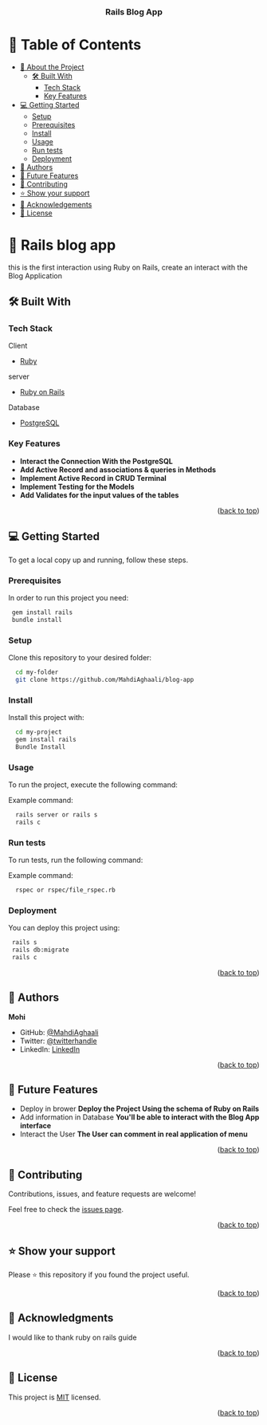 <a name="readme-top"></a>

<div align="center">
  <h3><b>Rails Blog App</b></h3>
</div>


# 📗 Table of Contents

- [📖 About the Project](#about-project)
  - [🛠 Built With](#built-with)
    - [Tech Stack](#tech-stack)
    - [Key Features](#key-features)
- [💻 Getting Started](#getting-started)
  - [Setup](#setup)
  - [Prerequisites](#prerequisites)
  - [Install](#install)
  - [Usage](#usage)
  - [Run tests](#run-tests)
  - [Deployment](#triangular_flag_on_post-deployment)
- [👥 Authors](#authors)
- [🔭 Future Features](#future-features)
- [🤝 Contributing](#contributing)
- [⭐️ Show your support](#support)
- [🙏 Acknowledgements](#acknowledgements)
- [📝 License](#license)


# 📖 Rails blog app<a name="about-project"></a>

this is the first interaction using Ruby on Rails, create an interact with the Blog Application

## 🛠 Built With <a name="built-with"></a>

### Tech Stack <a name="tech-stack"></a>

  <summary>Client</summary>
  <ul>
    <li><a href="https://www.ruby-lang.org/en/">Ruby</a></li>
  </ul>

<summary>server</summary>
  <ul>
    <li><a href="https://rubyonrails.org/">Ruby on Rails</a></li>
  </ul>

<summary>Database</summary>
  <ul>
    <li><a href="https://www.postgresql.org/">PostgreSQL</a></li>
  </ul>

### Key Features <a name="key-features"></a>

- **Interact the Connection With the PostgreSQL**
- **Add Active Record and associations & queries in Methods**
- **Implement Active Record in CRUD Terminal**
- **Implement Testing for the Models**
- **Add Validates for the input values of the tables**

<p align="right">(<a href="#readme-top">back to top</a>)</p>

## 💻 Getting Started <a name="getting-started"></a>

To get a local copy up and running, follow these steps.

### Prerequisites

In order to run this project you need:


```sh
 gem install rails
 bundle install
```


### Setup

Clone this repository to your desired folder:


```sh
  cd my-folder
  git clone https://github.com/MahdiAghaali/blog-app
```


### Install

Install this project with:

```sh
  cd my-project
  gem install rails
  Bundle Install
```


### Usage

To run the project, execute the following command:


Example command:

```sh
  rails server or rails s
  rails c
```


### Run tests

To run tests, run the following command:


Example command:

```sh
  rspec or rspec/file_rspec.rb
```


### Deployment

You can deploy this project using:

```sh
 rails s
 rails db:migrate
 rails c
```

<p align="right">(<a href="#readme-top">back to top</a>)</p>


## 👥 Authors <a name="authors"></a>


**Mohi**

- GitHub: [@MahdiAghaali](https://github.com/MahdiAghaali)
- Twitter: [@twitterhandle](https://twitter.com/)
- LinkedIn: [LinkedIn](https://www.linkedin.com/in/mahdi-aghaali/)

<p align="right">(<a href="#readme-top">back to top</a>)</p>


## 🔭 Future Features <a name="future-features"></a>


- Deploy in brower **Deploy the Project Using the schema of Ruby on Rails**
- Add information in Database **You'll be able to interact with the Blog App interface**
- Interact the User **The User can comment in real application of menu**

<p align="right">(<a href="#readme-top">back to top</a>)</p>

## 🤝 Contributing <a name="contributing"></a>

Contributions, issues, and feature requests are welcome!

Feel free to check the [issues page](https://github.com/MahdiAghaali/blog-app/issues).

<p align="right">(<a href="#readme-top">back to top</a>)</p>


## ⭐️ Show your support <a name="support"></a>


Please ⭐️ this repository if you found the project useful.

<p align="right">(<a href="#readme-top">back to top</a>)</p>


## 🙏 Acknowledgments <a name="acknowledgements"></a>


I would like to thank ruby on rails guide

<p align="right">(<a href="#readme-top">back to top</a>)</p>

<!-- LICENSE -->

## 📝 License <a name="license"></a>

This project is [MIT](https://github.com/MahdiAghaali/blog-app/blob/dev/MIT.md) licensed.


<p align="right">(<a href="#readme-top">back to top</a>)</p>
